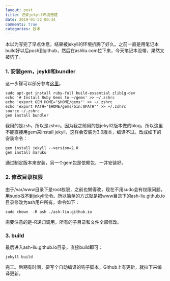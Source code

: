 ```yaml
---
layout: post
title: 记录jekyll环境搭建
date: 2019-01-22 00:34
comments: true
categories: 技术
---
```


本以为写完了早点休息，结果被jekyll的环境折腾了好久。之前一直是用笔记本build好以后push到github，然后在ashliu.com拉下来，今天笔记本没带，果然又被坑了。

### 1. 安装gem，jeykll和bundler
这一步骤可以部分参考[这里](https://jekyllrb.com/docs/installation/ubuntu/)。
	
	sudo apt-get install ruby-full build-essential zlib1g-dev
	echo '# Install Ruby Gems to ~/gems' >> ~/.zshrc
	echo 'export GEM_HOME="$HOME/gems"' >> ~/.zshrc
	echo 'export PATH="$HOME/gems/bin:$PATH"' >> ~/.zshrc
	source ~/.zshrc
	gem install bundler

我用的是zsh，所以是zshrc。因为我之前用的是jekyll2版本做的blog，所以这里不能直接用gem来install jekyll，这样会安装为3.0版本，编译不过。改成如下的安装命令：
	
	gem install jekyll --version=2.0
	gem install maruku

通过制定版本来安装，另一个gem包是依赖包，一并安装好。

### 2. 修改目录权限
由于/var/www目录下是root权限，之前也懒得改，现在不用sudo会有权限问题，用sudo找不到jekyll命令。所以简单的方式就是把www目录下的ash-liu.github.io目录修改为ash用户所有，命令如下：
	
	sudo chown  -R ash ./ash-liu.github.io

需要注意的是-R递归调用，所有的子目录和文件全部修改。

### 3. build
最后进入ash-liu.github.io目录，直接build即可：
	
	jekyll build

完工。后期有时间，要写个自动编译的钩子脚本，Github上有更新，就拉下来编译更新。
